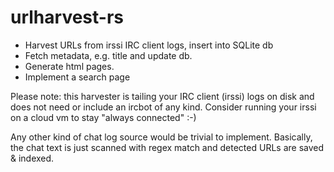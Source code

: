 # urlharvest-rs

* Harvest URLs from irssi IRC client logs, insert into SQLite db
* Fetch metadata, e.g. title and update db.
* Generate html pages.
* Implement a search page

Please note: this harvester is tailing your IRC client (irssi) logs on disk and does not need or include an ircbot of any kind.
Consider running your irssi on a cloud vm to stay "always connected" :-)

Any other kind of chat log source would be trivial to implement.
Basically, the chat text is just scanned with regex match and detected URLs are saved & indexed.
